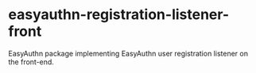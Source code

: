 # easyauthn-registration-listener-front
EasyAuthn package implementing EasyAuthn user registration listener on the front-end.
